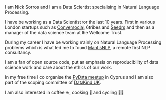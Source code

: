I am Nick Sorros and I am a Data Scientist specialising in Natural Language Processing.

I have be working as a Data Scientist for the last 10 years. First in various London startups
such as [Conversocial](https://en.wikipedia.org/wiki/Conversocial), 6tribes and [Seedrs](https://www.seedrs.com/) and then as a manager of the data science team at
the Wellcome Trust.

During my career I have be working mainly on Natural Language Processing problems which is what
led me to found [MantisNLP](https://mantisnlp.com/), a remote first NLP consultancy.

I am a fan of open source code, put an emphasis on reproducibility of data science work and care 
about the ethics of our work.

In my free time I co organise the [PyData meetup](https://www.meetup.com/PyData-Cyprus/) in Cyprus and I am also part of the scoping committee
of [DataKind UK](https://datakind.org.uk/).

I am also interested in coffee ☕️, cooking 🥘 and cycling 🚴🏻